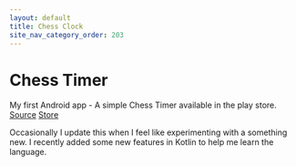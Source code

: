 ```yaml
---
layout: default 
title: Chess Clock
site_nav_category_order: 203 
---
```

# Chess Timer

My first Android app - A simple Chess Timer available in the play store.  [Source](https://github.com/johnwilde/AndroidChessClock/) [Store](https://play.google.com/store/apps/details?id=johnwilde.androidchessclock)

Occasionally I update this when I feel like experimenting with a something new.  I recently added some new features in Kotlin to help me learn the language.

